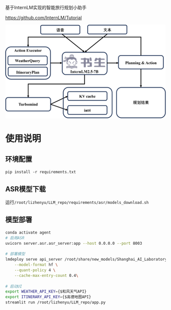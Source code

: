 基于InternLM实现的智能旅行规划小助手

https://github.com/InternLM/Tutorial

![Alt text](./assets/架构图.png)

# 使用说明

## 环境配置
``pip install -r requirements.txt``

## ASR模型下载
运行``/root/lizhenyu/LLM_repo/requirements/asr/models_download.sh``

## 模型部署
```sh
conda activate agent
# 启用ASR
uvicorn server.asr.asr_server:app --host 0.0.0.0 --port 8003

# 部署模型
lmdeploy serve api_server /root/share/new_models/Shanghai_AI_Laboratory/internlm2_5-7b-chat --model-name internlm2_5-7b-chat \
    --model-format hf \
    --quant-policy 4 \
    --cache-max-entry-count 0.4\

# 启动UI
export WEATHER_API_KEY={$和风天气API}
export ITINERARY_API_KEY={$高德地图API}
streamlit run /root/lizhenyu/LLM_repo/app.py
```